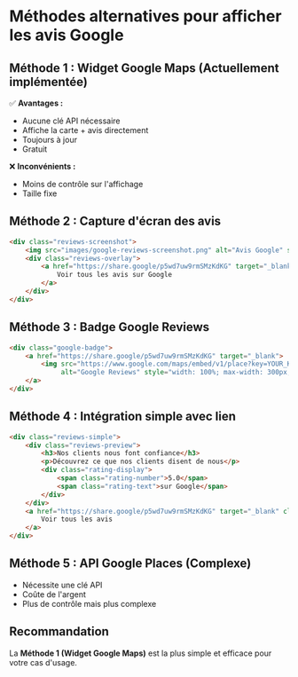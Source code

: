 # Méthodes alternatives pour afficher les avis Google

## Méthode 1 : Widget Google Maps (Actuellement implémentée)
✅ **Avantages :**
- Aucune clé API nécessaire
- Affiche la carte + avis directement
- Toujours à jour
- Gratuit

❌ **Inconvénients :**
- Moins de contrôle sur l'affichage
- Taille fixe

## Méthode 2 : Capture d'écran des avis
```html
<div class="reviews-screenshot">
    <img src="images/google-reviews-screenshot.png" alt="Avis Google" style="width: 100%; border-radius: 15px;">
    <div class="reviews-overlay">
        <a href="https://share.google/p5wd7uw9rmSMzKdKG" target="_blank" class="btn btn-google">
            Voir tous les avis sur Google
        </a>
    </div>
</div>
```

## Méthode 3 : Badge Google Reviews
```html
<div class="google-badge">
    <a href="https://share.google/p5wd7uw9rmSMzKdKG" target="_blank">
        <img src="https://www.google.com/maps/embed/v1/place?key=YOUR_KEY&q=Les+Tatouables+Toul" 
             alt="Google Reviews" style="width: 100%; max-width: 300px;">
    </a>
</div>
```

## Méthode 4 : Intégration simple avec lien
```html
<div class="reviews-simple">
    <div class="reviews-preview">
        <h3>Nos clients nous font confiance</h3>
        <p>Découvrez ce que nos clients disent de nous</p>
        <div class="rating-display">
            <span class="rating-number">5.0</span>
            <span class="rating-text">sur Google</span>
        </div>
    </div>
    <a href="https://share.google/p5wd7uw9rmSMzKdKG" target="_blank" class="btn btn-google">
        Voir tous les avis
    </a>
</div>
```

## Méthode 5 : API Google Places (Complexe)
- Nécessite une clé API
- Coûte de l'argent
- Plus de contrôle mais plus complexe

## Recommandation
La **Méthode 1 (Widget Google Maps)** est la plus simple et efficace pour votre cas d'usage.

